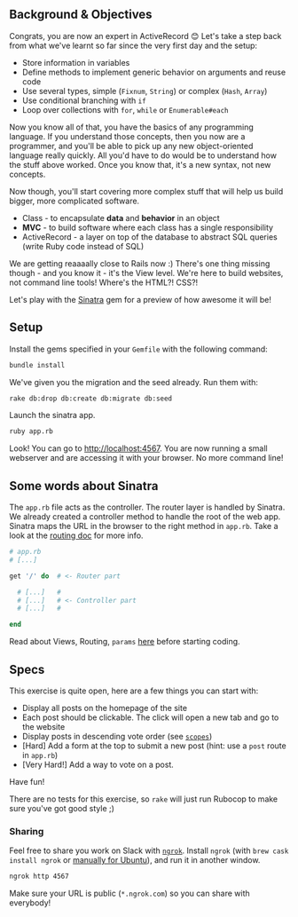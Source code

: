 ## Background & Objectives

Congrats, you are now an expert in ActiveRecord 😊 Let's take a step back from
what we've learnt so far since the very first day and the setup:

- Store information in variables
- Define methods to implement generic behavior on arguments and reuse code
- Use several types, simple (`Fixnum`, `String`) or complex (`Hash`, `Array`)
- Use conditional branching with `if`
- Loop over collections with `for`, `while` or `Enumerable#each`

Now you know all of that, you have the basics of any programming language. If you understand those concepts, then you now are a programmer, and you'll be able to pick up any new object-oriented language really quickly. All you'd have to do would be to understand how the stuff above worked. Once you know that, it's a new syntax, not new concepts.

Now though, you'll start covering more complex stuff that will help us build bigger, more complicated software.

- Class - to encapsulate **data** and **behavior** in an object
- **MVC** - to build software where each class has a single responsibility
- ActiveRecord - a layer on top of the database to abstract SQL queries (write Ruby code instead of SQL)

We are getting reaaaally close to Rails now :)
There's one thing missing though - and you know it - it's the View level.
We're here to build websites, not command line tools! Where's the HTML?! CSS?!

Let's play with the [Sinatra](http://www.sinatrarb.com) gem for a preview of how awesome it will be!

## Setup

Install the gems specified in your `Gemfile` with the following command:

```bash
bundle install
```

We've given you the migration and the seed already. Run them with:

```bash
rake db:drop db:create db:migrate db:seed
```

Launch the sinatra app.

```bash
ruby app.rb
```

Look! You can go to [http://localhost:4567](http://localhost:4567). You are now running a small webserver and are accessing it with your browser. No more command line!

## Some words about Sinatra

The `app.rb` file acts as the controller. The router layer is handled by Sinatra.
We already created a controller method to handle the root of the web app. Sinatra maps the URL in the browser to the right method in `app.rb`. Take a look at the [routing doc](http://www.sinatrarb.com/intro.html#Routes) for more info.

```ruby
# app.rb
# [...]

get '/' do  # <- Router part

  # [...]   #
  # [...]   # <- Controller part
  # [...]   #

end
```

Read about Views, Routing, `params` [here](https://github.com/lewagon/sinatra-101#views) before starting coding.

## Specs

This exercise is quite open, here are a few things you can start with:

- Display all posts on the homepage of the site
- Each post should be clickable. The click will open a new tab and go to the website
- Display posts in descending vote order (see [`scopes`](http://guides.rubyonrails.org/active_record_querying.html#scopes))
- [Hard] Add a form at the top to submit a new post (hint: use a `post` route in `app.rb`)
- [Very Hard!] Add a way to vote on a post.

Have fun!

There are no tests for this exercise, so `rake` will just run Rubocop to make sure you've got good style ;)

### Sharing

Feel free to share you work on Slack with [`ngrok`](https://ngrok.com/). Install `ngrok` (with `brew cask install ngrok` or [manually for Ubuntu](https://ngrok.com/download)), and run it
in another window.

```bash
ngrok http 4567
```

Make sure your URL is public (`*.ngrok.com`) so you can share with everybody!
